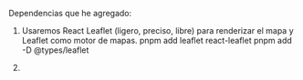 Dependencias que he agregado:

1. Usaremos React Leaflet (ligero, preciso, libre) para renderizar el mapa y Leaflet como motor de mapas.
pnpm add leaflet react-leaflet
pnpm add -D @types/leaflet

2. 